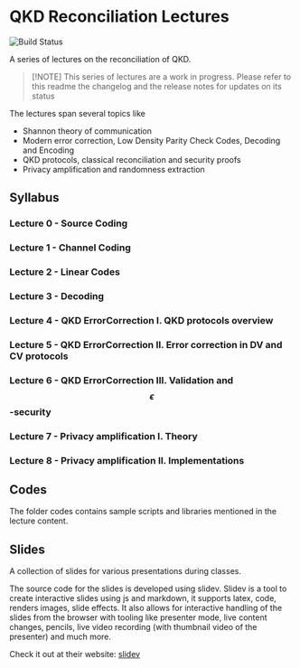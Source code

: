 # QKD Reconciliation Lectures

![Build Status](https://github.com/marcocofano/qkd_reconciliation_lectures/actions/workflows/build-and-release.yml/badge.svg)

A series of lectures on the reconciliation of QKD.

> [!NOTE] This series of lectures are a work in progress. Please refer to this readme the changelog and the release
> notes for updates on its status

The lectures span several topics like

- Shannon theory of communication
- Modern error correction, Low Density Parity Check Codes, Decoding and Encoding
- QKD protocols, classical reconciliation and security proofs
- Privacy amplification and randomness extraction

## Syllabus

### Lecture 0 - Source Coding

### Lecture 1 - Channel Coding

### Lecture 2 - Linear Codes

### Lecture 3 - Decoding

### Lecture 4 - QKD ErrorCorrection I. QKD protocols overview

### Lecture 5 - QKD ErrorCorrection II. Error correction in DV and CV protocols

### Lecture 6 - QKD ErrorCorrection III. Validation and $$\epsilon$$-security

### Lecture 7 - Privacy amplification I. Theory

### Lecture 8 - Privacy amplification II. Implementations

## Codes

The folder codes contains sample scripts and libraries mentioned in the lecture content.

## Slides

A collection of slides for various presentations during classes.

The source code for the slides is developed using slidev. Slidev is a tool to create interactive slides using js and
markdown, it supports latex, code, renders images, slide effects. It also allows for interactive handling of the slides
from the browser with tooling like presenter mode, live content changes, pencils, live video recording (with thumbnail
video of the presenter) and much more.

Check it out at their website: [slidev](https://sli.dev)
